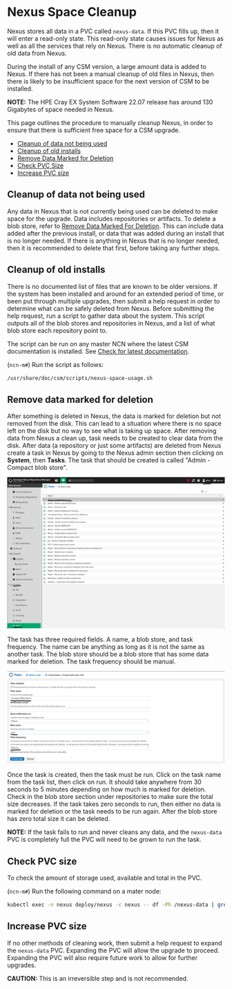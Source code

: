 # Nexus Space Cleanup

Nexus stores all data in a PVC called `nexus-data`. If this PVC fills up, then it will enter a read-only state. This read-only state causes
issues for Nexus as well as all the services that rely on Nexus. There is no automatic cleanup of old data from Nexus.

During the install of any CSM version, a large amount data is added to Nexus. If there has not been a manual cleanup of old files in Nexus,
then there is likely to be insufficient space for the next version of CSM to be installed.

**NOTE:** The HPE Cray EX System Software 22.07 release has around 130 Gigabytes of space needed in Nexus.

This page outlines the procedure to manually cleanup Nexus, in order to ensure that there is sufficient free space for a CSM upgrade.

- [Cleanup of data not being used](#cleanup-of-data-not-being-used)
- [Cleanup of old installs](#cleanup-of-old-installs)
- [Remove Data Marked for Deletion](#remove-data-marked-for-deletion)
- [Check PVC Size](#check-pvc-size)
- [Increase PVC size](#increase-pvc-size)

## Cleanup of data not being used

Any data in Nexus that is not currently being used can be deleted to make space for the upgrade. Data includes repositories or artifacts.
To delete a blob store, refer to [Remove Data Marked For Deletion](#remove-data-marked-for-deletion). This can include data added after the
previous install, or data that was added during an install that is no longer needed. If there is anything in Nexus that is no longer needed,
then it is recommended to delete that first, before taking any further steps.

## Cleanup of old installs

There is no documented list of files that are known to be older versions. If the system has been installed and around for
an extended period of time, or been put through multiple upgrades, then submit a help request in order to determine what can be safely deleted from Nexus.
Before submitting the help request, run a script to gather data about the system. This script outputs all of the blob stores and repositories in
Nexus, and a list of what blob store each repository point to.

The script can be run on any master NCN where the latest CSM documentation is installed. See
[Check for latest documentation](../../update_product_stream/README.md#check-for-latest-documentation).

(`ncn-m#`) Run the script as follows:

```bash
/usr/share/doc/csm/scripts/nexus-space-usage.sh
```

## Remove data marked for deletion

After something is deleted in Nexus, the data is marked for deletion but not removed from the disk. This can lead to a situation
where there is no space left on the disk but no way to see what is taking up space. After removing data from Nexus a clean up, task needs
to be created to clear data from the disk. After data (a repository or just some artifacts) are deleted from Nexus create a task in Nexus
by going to the Nexus admin section then clicking on **System**, then **Tasks**. The task that should be created is called "Admin - Compact blob store".

  ![Nexus Task Location](../../img/operations/Nexus_Task_Location.png "Nexus Task Location")

The task has three required fields. A name, a blob store, and task frequency. The name can be anything as long as it is not the same as another task.
The blob store should be a blob store that has some data marked for deletion. The task frequency should be manual.

  ![Nexus Create Blob Compact Task](../../img/operations/Nexus_Compact_Task.png "Nexus Create Blob Compact Task")

Once the task is created, then the task must be run. Click on the task name from the task list, then click on run. It should take anywhere from
30 seconds to 5 minutes depending on how much is marked for deletion. Check in the blob store section under repositories to make sure the total size
decreases. If the task takes zero seconds to run, then either no data is marked for deletion or the task needs to be run again. After the blob store has zero
total size it can be deleted.

**NOTE:** If the task fails to run and never cleans any data, and the `nexus-data` PVC is completely full the PVC will need to be grown to run the task.

## Check PVC size

To check the amount of storage used, available and total in the PVC.

(`ncn-m#`) Run the following command on a mater node:

```bash
kubectl exec -n nexus deploy/nexus -c nexus -- df -Ph /nexus-data | grep '/nexus-data' | awk '{print ("Used:", $3, "Avaliable:", $4, "Total Size:", $2)}'
```

## Increase PVC size

If no other methods of cleaning work, then submit a help request to expand the `nexus-data` PVC. Expanding the PVC will allow the upgrade
to proceed. Expanding the PVC will also require future work to allow for further upgrades.

**CAUTION:** This is an irreversible step and is not recommended.
